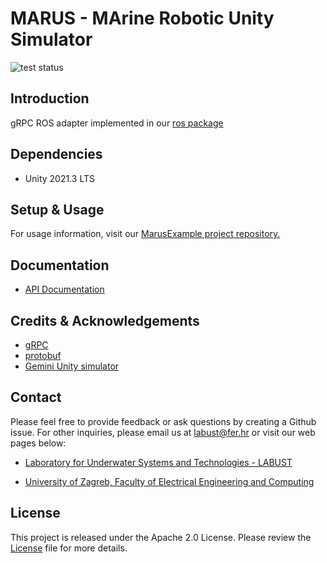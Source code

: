 # MARUS - MArine Robotic Unity Simulator

![test status](https://github.com/labust/LabustSim/actions/workflows/run_tests.yml/badge.svg?branch=dev)


## Introduction

gRPC ROS adapter implemented in our [ros package](https://github.com/MARUSimulator/grpc_ros_adapter)

## Dependencies

* Unity 2021.3 LTS


## Setup & Usage

For usage information, visit our [MarusExample project repository.](https://github.com/MARUSimulator/marus-example)


## Documentation
* [API Documentation](https://marusimulator.github.io/marus-api-documentation/api/index.html)

## Credits & Acknowledgements


* [gRPC](https://github.com/grpc/grpc)
* [protobuf](https://github.com/protocolbuffers/protobuf)
* [Gemini Unity simulator](https://github.com/Gemini-team/Gemini)


## Contact
Please feel free to provide feedback or ask questions by creating a Github issue. For other inquiries, please email us at labust@fer.hr or visit our web pages below:
* [Laboratory for Underwater Systems and Technologies - LABUST](https://labust.fer.hr/)

* [University of Zagreb, Faculty of Electrical Engineering and Computing](https://www.fer.unizg.hr/en)

## License
This project is released under the Apache 2.0 License. Please review the [License](https://github.com/MARUSimulator/marus-core/blob/dev/LICENSE) file for more details.
